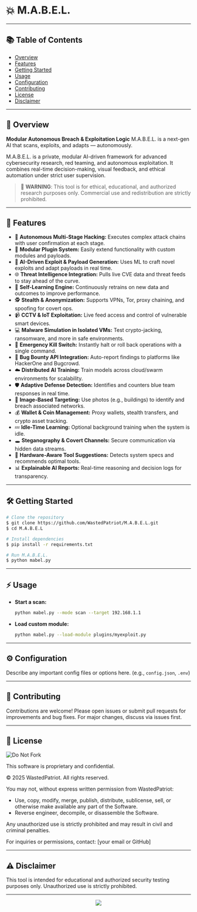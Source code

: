 # 💥 M.A.B.E.L.

---

## 📚 Table of Contents

* [Overview](#overview)
* [Features](#features)
* [Getting Started](#getting-started)
* [Usage](#usage)
* [Configuration](#configuration)
* [Contributing](#contributing)
* [License](#license)
* [Disclaimer](#disclaimer)

---

<a name="overview"></a>

## 🧬 Overview

**Modular Autonomous Breach & Exploitation Logic**
M.A.B.E.L. is a next-gen AI that scans, exploits, and adapts — autonomously.

M.A.B.E.L. is a private, modular AI-driven framework for advanced cybersecurity research, red teaming, and autonomous exploitation. It combines real-time decision-making, visual feedback, and ethical automation under strict user supervision.

> 🚨 **WARNING**: This tool is for ethical, educational, and authorized research purposes only. Commercial use and redistribution are strictly prohibited.

---

<a name="features"></a>

## 🚀 Features

* 🧠 **Autonomous Multi-Stage Hacking:** Executes complex attack chains with user confirmation at each stage.
* 🧩 **Modular Plugin System:** Easily extend functionality with custom modules and payloads.
* 🤖 **AI-Driven Exploit & Payload Generation:** Uses ML to craft novel exploits and adapt payloads in real time.
* 🌐 **Threat Intelligence Integration:** Pulls live CVE data and threat feeds to stay ahead of the curve.
* 🧪 **Self-Learning Engine:** Continuously retrains on new data and outcomes to improve performance.
* 🕵️ **Stealth & Anonymization:** Supports VPNs, Tor, proxy chaining, and spoofing for covert ops.
* 📹 **CCTV & IoT Exploitation:** Live feed access and control of vulnerable smart devices.
* 💻 **Malware Simulation in Isolated VMs:** Test crypto-jacking, ransomware, and more in safe environments.
* 🛑 **Emergency Kill Switch:** Instantly halt or roll back operations with a single command.
* 🐞 **Bug Bounty API Integration:** Auto-report findings to platforms like HackerOne and Bugcrowd.
* ☁️ **Distributed AI Training:** Train models across cloud/swarm environments for scalability.
* 🛡️ **Adaptive Defense Detection:** Identifies and counters blue team responses in real time.
* 🏢 **Image-Based Targeting:** Use photos (e.g., buildings) to identify and breach associated networks.
* 💰 **Wallet & Coin Management:** Proxy wallets, stealth transfers, and crypto asset tracking.
* 💤 **Idle-Time Learning:** Optional background training when the system is idle.
* 🕳️ **Steganography & Covert Channels:** Secure communication via hidden data streams.
* 🧰 **Hardware-Aware Tool Suggestions:** Detects system specs and recommends optimal tools.
* 📊 **Explainable AI Reports:** Real-time reasoning and decision logs for transparency.

---

<a name="getting-started"></a>

## 🛠️ Getting Started

```bash
# Clone the repository
$ git clone https://github.com/WastedPatriot/M.A.B.E.L.git
$ cd M.A.B.E.L

# Install dependencies
$ pip install -r requirements.txt

# Run M.A.B.E.L.
$ python mabel.py
```

---

<a name="usage"></a>

## ⚡ Usage

* **Start a scan:**

  ```bash
  python mabel.py --mode scan --target 192.168.1.1
  ```
* **Load custom module:**

  ```bash
  python mabel.py --load-module plugins/myexploit.py
  ```

---

<a name="configuration"></a>

## ⚙️ Configuration

Describe any important config files or options here. (e.g., `config.json`, `.env`)

---

<a name="contributing"></a>

## 🤝 Contributing

Contributions are welcome! Please open issues or submit pull requests for improvements and bug fixes. For major changes, discuss via issues first.

---

<a name="license"></a>

## 📄 License

![Do Not Fork](https://img.shields.io/badge/DO%20NOT-FORK-critical?style=for-the-badge\&logo=github)

This software is proprietary and confidential.

© 2025 WastedPatriot. All rights reserved.

You may not, without express written permission from WastedPatriot:

* Use, copy, modify, merge, publish, distribute, sublicense, sell, or otherwise make available any part of the Software.
* Reverse engineer, decompile, or disassemble the Software.

Any unauthorized use is strictly prohibited and may result in civil and criminal penalties.

For inquiries or permissions, contact: \[your email or GitHub]

---

<a name="disclaimer"></a>


## ⚠️ Disclaimer

This tool is intended for educational and authorized security testing purposes only. Unauthorized use is strictly prohibited.

---


<p align="center">
  <img src="https://img.shields.io/badge/readme%20generated%20with-readme.so-blue?style=flat-square" />
</p>

